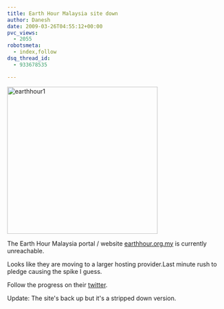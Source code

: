 ```yaml
---
title: Earth Hour Malaysia site down
author: Danesh
date: 2009-03-26T04:55:12+00:00
pvc_views:
  - 2055
robotsmeta:
  - index,follow
dsq_thread_id:
  - 933678535

---
```

<img loading="lazy" class="alignnone size-full wp-image-1324" title="earthhour1" src="/wp-content/uploads/2009/03/earthhour1.jpg" alt="earthhour1" width="350" height="342" />

The Earth Hour Malaysia portal / website [earthhour.org.my][1] is currently unreachable.

Looks like they are moving to a larger hosting provider.Last minute rush to pledge causing the spike I guess.

Follow the progress on their [twitter][2].

Update: The site's back up but it's a stripped down version.

 [1]: http://earthhour.org.my/
 [2]: http://twitter.com/EHMalaysia
